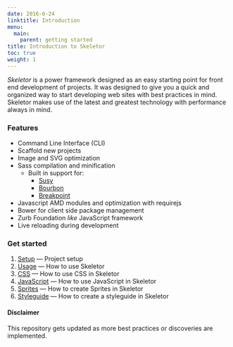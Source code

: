 ```yaml
---
date: 2016-6-24
linktitle: Introduction
menu:
  main:
    parent: getting started
title: Introduction to Skeletor
toc: true
weight: 1
---
```


_Skeletor_ is a power framework designed as an easy starting point for front end development of projects. It was designed to give you a quick and organized way to start developing web sites with best practices in mind. Skeletor makes use of the latest and greatest technology with performance always in mind.

### Features

* Command Line Interface (CLI)
* Scaffold new projects
* Image and SVG optimization
* Sass compilation and minification
	* Built in support for:
		* [Susy](http://susy.oddbird.net/)
		* [Bourbon](http://bourbon.io/)
		* [Breakpoint](http://breakpoint-sass.com/)
* Javascript AMD modules and optimization with requirejs
* Bower for client side package management
* Zurb Foundation _like_ JavaScript framework
* Live reloading during development


### Get started

1. [Setup](setup) &mdash; Project setup
2. [Usage](usage) &mdash; How to use Skeletor
3. [CSS](css) &mdash; How to use CSS in Skeletor
4. [JavaScript](javascript) &mdash; How to use JavaScript in Skeletor
5. [Sprites](sprites) &mdash; How to create Sprites in Skeletor
6. [Styleguide](styleguide) &mdash; How to create a styleguide in Skeletor


#### Disclaimer
This repository gets updated as more best practices or discoveries are implemented.